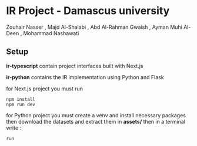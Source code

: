 
# IR Project - Damascus university  

Zouhair Nasser , Majd Al-Shalabi , Abd Al-Rahman Gwaish , Ayman Muhi Al-Deen , Mohammad Nashawati
  
## Setup  

  **ir-typescript** contain project interfaces built with Next.js

  **ir-python** contains the IR implementation using Python and Flask

  for Next.js project you must run

  ~~~npm  
  npm install 
  npm run dev
  ~~~  
  
  for Python project you must create a venv and install necessary packages then download the datasets and extract them in **assets/** then in a terminal write :

  ~~~npm  
  run
  ~~~

